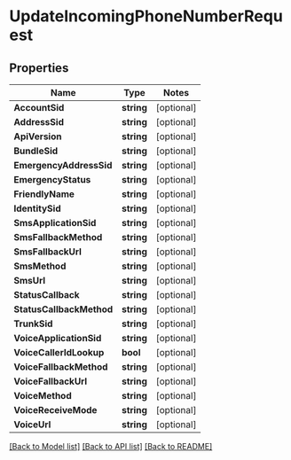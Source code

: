 # UpdateIncomingPhoneNumberRequest

## Properties
Name | Type | Notes
------------ | ------------- | -------------
**AccountSid** | **string** | [optional] 
**AddressSid** | **string** | [optional] 
**ApiVersion** | **string** | [optional] 
**BundleSid** | **string** | [optional] 
**EmergencyAddressSid** | **string** | [optional] 
**EmergencyStatus** | **string** | [optional] 
**FriendlyName** | **string** | [optional] 
**IdentitySid** | **string** | [optional] 
**SmsApplicationSid** | **string** | [optional] 
**SmsFallbackMethod** | **string** | [optional] 
**SmsFallbackUrl** | **string** | [optional] 
**SmsMethod** | **string** | [optional] 
**SmsUrl** | **string** | [optional] 
**StatusCallback** | **string** | [optional] 
**StatusCallbackMethod** | **string** | [optional] 
**TrunkSid** | **string** | [optional] 
**VoiceApplicationSid** | **string** | [optional] 
**VoiceCallerIdLookup** | **bool** | [optional] 
**VoiceFallbackMethod** | **string** | [optional] 
**VoiceFallbackUrl** | **string** | [optional] 
**VoiceMethod** | **string** | [optional] 
**VoiceReceiveMode** | **string** | [optional] 
**VoiceUrl** | **string** | [optional] 

[[Back to Model list]](../README.md#documentation-for-models) [[Back to API list]](../README.md#documentation-for-api-endpoints) [[Back to README]](../README.md)


